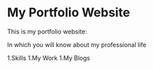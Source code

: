 # My Portfolio Website

This is my portfolio website:

In which you will know about my professional life


1.Skills
1.My Work
1.My Blogs

